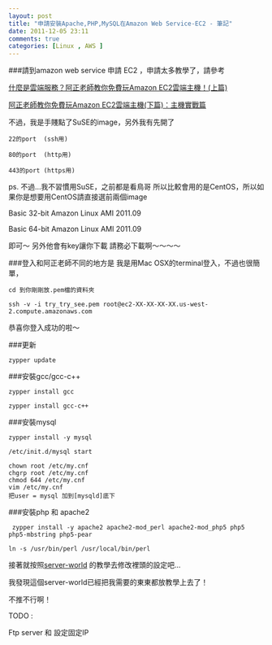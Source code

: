 ```yaml
---
layout: post
title: "申請安裝Apache,PHP,MySQL在Amazon Web Service-EC2 - 筆記"
date: 2011-12-05 23:11
comments: true
categories: [Linux , AWS ]  
---
```



###請到amazon web service 申請 EC2 ，申請太多教學了，請參考

   [什麼是雲端服務？阿正老師教你免費玩Amazon EC2雲端主機！(上篇)](http://blog.soft.idv.tw/?p=823)

   [阿正老師教你免費玩Amazon EC2雲端主機(下篇)：主機實戰篇](http://blog.soft.idv.tw/?p=824)

不過，我是手賤點了SuSE的image，另外我有先開了

	22的port  (ssh用)
   
    80的port  (http用)

	443的port (https用)
<!--more--> 

ps. 不過…我不習慣用SuSE，之前都是看鳥哥 所以比較會用的是CentOS，所以如果你是想要用CentOS請直接選前兩個image

Basic 32-bit Amazon Linux AMI 2011.09

Basic 64-bit Amazon Linux AMI 2011.09

即可～ 另外他會有key讓你下載 請務必下載啊～～～～

###登入和阿正老師不同的地方是 我是用Mac OSX的terminal登入，不過也很簡單，

	cd 到你剛剛放.pem檔的資料夾 

	ssh -v -i try_try_see.pem root@ec2-XX-XX-XX-XX.us-west-2.compute.amazonaws.com

恭喜你登入成功的啦～

###更新

	zypper update

###安裝gcc/gcc-c++
	
	zypper install gcc 

	zypper install gcc-c++
	

###安裝mysql
	
	zypper install -y mysql

	/etc/init.d/mysql start
	
	chown root /etc/my.cnf 
	chgrp root /etc/my.cnf 
	chmod 644 /etc/my.cnf 
	vim /etc/my.cnf
	把user = mysql 加到[mysqld]底下

###安裝php 和 apache2
	
	 zypper install -y apache2 apache2-mod_perl apache2-mod_php5 php5 php5-mbstring php5-pear
 	
	ln -s /usr/bin/perl /usr/local/bin/perl

接著就按照[server-world](http://www.server-world.info/en/note?os=SUSE_Linux_Enterprise_Server_11&p=httpd&f=1)
的教學去修改裡頭的設定吧…

我發現這個server-world已經把我需要的東東都放教學上去了！

不推不行啊！

TODO : 
	
  Ftp server 和 設定固定IP





